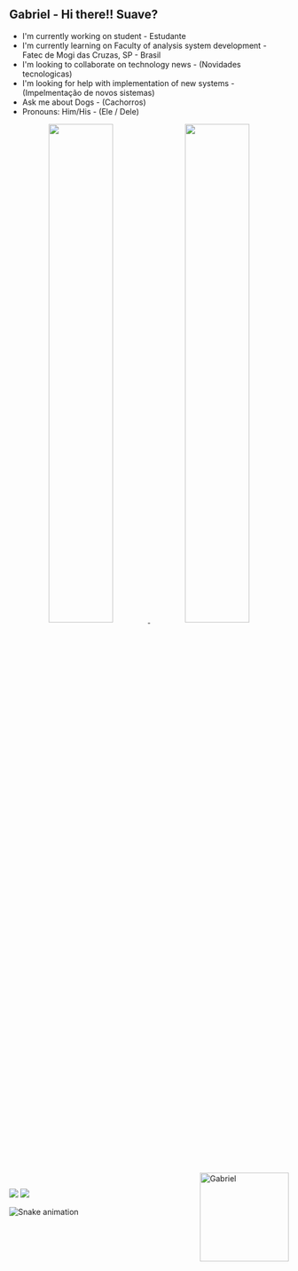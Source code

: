 ## Gabriel - Hi there!! Suave?

- I'm currently working on student - Estudante
- I'm currently learning on Faculty of analysis system development - Fatec de Mogi das Cruzas, SP - Brasil
- I'm looking to collaborate on technology news - (Novidades tecnologicas) 
- I'm looking for help with implementation of new systems - (Impelmentação de novos sistemas)
- Ask me about Dogs - (Cachorros)
- Pronouns: Him/His - (Ele / Dele)


<div align="center">
  <a href="https://github.com/GabrielHSC">
  <img width="48%" src="https://github-readme-stats.vercel.app/api?username=GabrielHSC&show_icons=true&theme=dark&include_all_commits=true&count_private=true"/>
  <img width="48%" src="https://github-readme-stats.vercel.app/api/top-langs/?username=GabrielHSC&layout=compact&langs_count=7&theme=dark"/>
</div>
<div style="display: inline_block"><br>
<img height="160em"" img align="right" alt="Gabriel" src="https://media2.giphy.com/media/u24wf108dZGaJRnFdl/giphy.gif?cid=790b76119efb38da8ba2befef5f6c53abca4049e3a1a58db&rid=giphy.gif&ct=g">
</div>
  
 ##

</div>
  <a href = "mailto:gabrielhenriquesilvacardoso0@gmail.com"><img src="https://img.shields.io/badge/-Gmail-%23333?style=for-the-badge&logo=gmail&logoColor=white" target="_blank"></a>
  <a href="https://www.linkedin.com/in/gabriel-henrique-silva-cardoso-b77b23188/" target="_blank"><img src="https://img.shields.io/badge/-LinkedIn-%230077B5?style=for-the-badge&logo=linkedin&logoColor=white" target="_blank"></a> 
</div>

![Snake animation](https://github.com/GabrielHSC/GabrielHSC/blob/output/github-contribution-grid-snake.svg)
